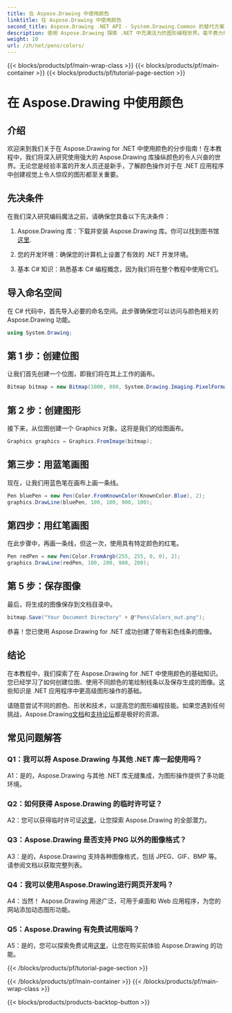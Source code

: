 ```yaml
---
title: 在 Aspose.Drawing 中使用颜色
linktitle: 在 Aspose.Drawing 中使用颜色
second_title: Aspose.Drawing .NET API - System.Drawing.Common 的替代方案
description: 使用 Aspose.Drawing 探索 .NET 中充满活力的图形编程世界。毫不费力地创造令人惊叹的视觉效果。
weight: 10
url: /zh/net/pens/colors/
---
```


{{< blocks/products/pf/main-wrap-class >}}
{{< blocks/products/pf/main-container >}}
{{< blocks/products/pf/tutorial-page-section >}}

# 在 Aspose.Drawing 中使用颜色

## 介绍

欢迎来到我们关于在 Aspose.Drawing for .NET 中使用颜色的分步指南！在本教程中，我们将深入研究使用强大的 Aspose.Drawing 库操纵颜色的令人兴奋的世界。无论您是经验丰富的开发人员还是新手，了解颜色操作对于在 .NET 应用程序中创建视觉上令人惊叹的图形都至关重要。

## 先决条件

在我们深入研究编码魔法之前，请确保您具备以下先决条件：

1.  Aspose.Drawing 库：下载并安装 Aspose.Drawing 库。你可以找到图书馆[这里](https://releases.aspose.com/drawing/net/).

2. 您的开发环境：确保您的计算机上设置了有效的 .NET 开发环境。

3. 基本 C# 知识：熟悉基本 C# 编程概念，因为我们将在整个教程中使用它们。

## 导入命名空间

在 C# 代码中，首先导入必要的命名空间。此步骤确保您可以访问与颜色相关的 Aspose.Drawing 功能。

```csharp
using System.Drawing;
```

## 第 1 步：创建位图

让我们首先创建一个位图，即我们将在其上工作的画布。

```csharp
Bitmap bitmap = new Bitmap(1000, 800, System.Drawing.Imaging.PixelFormat.Format32bppPArgb);
```

## 第 2 步：创建图形

接下来，从位图创建一个 Graphics 对象。这将是我们的绘图画布。

```csharp
Graphics graphics = Graphics.FromImage(bitmap);
```

## 第三步：用蓝笔画图

现在，让我们用蓝色笔在画布上画一条线。

```csharp
Pen bluePen = new Pen(Color.FromKnownColor(KnownColor.Blue), 2);
graphics.DrawLine(bluePen, 100, 100, 900, 100);
```

## 第四步：用红笔画图

在此步骤中，再画一条线，但这一次，使用具有特定颜色的红笔。

```csharp
Pen redPen = new Pen(Color.FromArgb(255, 255, 0, 0), 2);
graphics.DrawLine(redPen, 100, 200, 900, 200);
```

## 第 5 步：保存图像

最后，将生成的图像保存到文档目录中。

```csharp
bitmap.Save("Your Document Directory" + @"Pens\Colors_out.png");
```

恭喜！您已使用 Aspose.Drawing for .NET 成功创建了带有彩色线条的图像。

## 结论

在本教程中，我们探索了在 Aspose.Drawing for .NET 中使用颜色的基础知识。您已经学习了如何创建位图、使用不同颜色的笔绘制线条以及保存生成的图像。这些知识是 .NET 应用程序中更高级图形操作的基础。

请随意尝试不同的颜色、形状和技术，以提高您的图形编程技能。如果您遇到任何挑战，Aspose.Drawing[文档](https://reference.aspose.com/drawing/net/)和[支持论坛](https://forum.aspose.com/c/diagram/17)都是极好的资源。

## 常见问题解答

### Q1：我可以将 Aspose.Drawing 与其他 .NET 库一起使用吗？

A1：是的，Aspose.Drawing 与其他 .NET 库无缝集成，为图形操作提供了多功能环境。

### Q2：如何获得 Aspose.Drawing 的临时许可证？

 A2：您可以获得临时许可证[这里](https://purchase.aspose.com/temporary-license/)，让您探索 Aspose.Drawing 的全部潜力。

### Q3：Aspose.Drawing 是否支持 PNG 以外的图像格式？

A3：是的，Aspose.Drawing 支持各种图像格式，包括 JPEG、GIF、BMP 等。请参阅文档以获取完整列表。

### Q4：我可以使用Aspose.Drawing进行网页开发吗？

A4：当然！ Aspose.Drawing 用途广泛，可用于桌面和 Web 应用程序，为您的网站添加动态图形功能。

### Q5：Aspose.Drawing 有免费试用版吗？

 A5：是的，您可以探索免费试用[这里](https://releases.aspose.com/drawing/net/)，让您在购买前体验 Aspose.Drawing 的功能。

{{< /blocks/products/pf/tutorial-page-section >}}

{{< /blocks/products/pf/main-container >}}
{{< /blocks/products/pf/main-wrap-class >}}

{{< blocks/products/products-backtop-button >}}
